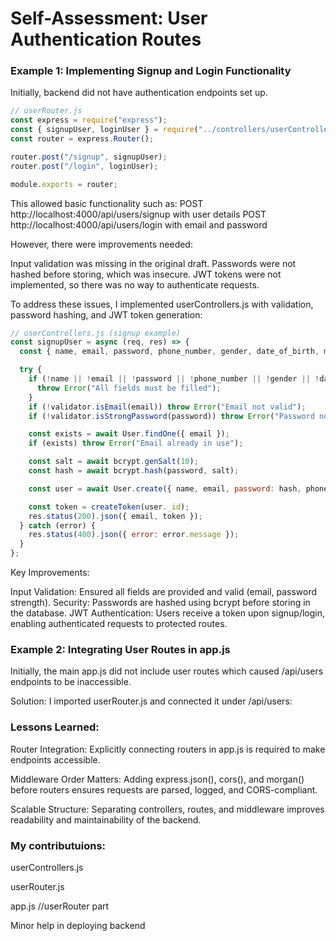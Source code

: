 # Self-Assessment: User Authentication Routes
### Example 1: Implementing Signup and Login Functionality

Initially, backend did not have authentication endpoints set up.

```javascript
// userRouter.js
const express = require("express");
const { signupUser, loginUser } = require("../controllers/userControllers");
const router = express.Router();

router.post("/signup", signupUser);
router.post("/login", loginUser);

module.exports = router;
```

This allowed basic functionality such as:
POST http://localhost:4000/api/users/signup with user details
POST http://localhost:4000/api/users/login with email and password

However, there were improvements needed:

Input validation was missing in the original draft.
Passwords were not hashed before storing, which was insecure.
JWT tokens were not implemented, so there was no way to authenticate requests.

To address these issues, I implemented userControllers.js with validation, password hashing, and JWT token generation:

```javascript
// userControllers.js (signup example)
const signupUser = async (req, res) => {
  const { name, email, password, phone_number, gender, date_of_birth, membership_status } = req.body;

  try {
    if (!name || !email || !password || !phone_number || !gender || !date_of_birth || !membership_status) {
      throw Error("All fields must be filled");
    }
    if (!validator.isEmail(email)) throw Error("Email not valid");
    if (!validator.isStrongPassword(password)) throw Error("Password not strong enough");

    const exists = await User.findOne({ email });
    if (exists) throw Error("Email already in use");

    const salt = await bcrypt.genSalt(10);
    const hash = await bcrypt.hash(password, salt);

    const user = await User.create({ name, email, password: hash, phone_number, gender, date_of_birth, membership_status });

    const token = createToken(user._id);
    res.status(200).json({ email, token });
  } catch (error) {
    res.status(400).json({ error: error.message });
  }
};
```

Key Improvements:

Input Validation: Ensured all fields are provided and valid (email, password strength).
Security: Passwords are hashed using bcrypt before storing in the database.
JWT Authentication: Users receive a token upon signup/login, enabling authenticated requests to protected routes.

### Example 2: Integrating User Routes in app.js

Initially, the main app.js did not include user routes which caused /api/users endpoints to be inaccessible.

Solution: I imported userRouter.js and connected it under /api/users:



### Lessons Learned:

Router Integration: Explicitly connecting routers in app.js is required to make endpoints accessible.

Middleware Order Matters: Adding express.json(), cors(), and morgan() before routers ensures requests are parsed, logged, and CORS-compliant.

Scalable Structure: Separating controllers, routes, and middleware improves readability and maintainability of the backend.


### My contributuions:

userControllers.js

userRouter.js

app.js //userRouter part

Minor help in deploying backend
